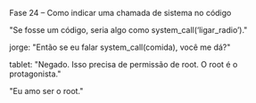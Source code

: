 Fase 24 – Como indicar uma chamada de sistema no código

"Se fosse um código, seria algo como system_call(‘ligar_radio’)."

jorge: "Então se eu falar system_call(comida), você me dá?"

tablet: "Negado. Isso precisa de permissão de root. O root é o protagonista."

"Eu amo ser o root."
